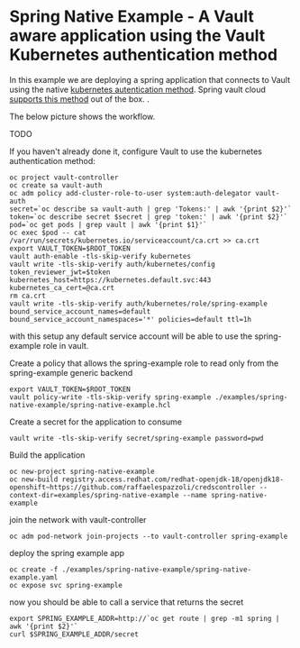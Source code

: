 # Spring Native Example - A Vault aware application using the Vault Kubernetes authentication method

In this example we are deploying a spring application that connects to Vault using the native [kubernetes autentication method](https://www.vaultproject.io/docs/auth/kubernetes.html). Spring vault cloud [supports this method](http://cloud.spring.io/spring-cloud-vault/single/spring-cloud-vault.html#vault.config.authentication.kubernetes) out of the box.
 .

The below picture shows the workflow.

TODO

If you haven't already done it, configure Vault to use the kubernetes authentication method:
```
oc project vault-controller
oc create sa vault-auth
oc adm policy add-cluster-role-to-user system:auth-delegator vault-auth
secret=`oc describe sa vault-auth | grep 'Tokens:' | awk '{print $2}'`
token=`oc describe secret $secret | grep 'token:' | awk '{print $2}'`
pod=`oc get pods | grep vault | awk '{print $1}'`
oc exec $pod -- cat /var/run/secrets/kubernetes.io/serviceaccount/ca.crt >> ca.crt
export VAULT_TOKEN=$ROOT_TOKEN
vault auth-enable -tls-skip-verify kubernetes
vault write -tls-skip-verify auth/kubernetes/config token_reviewer_jwt=$token kubernetes_host=https://kubernetes.default.svc:443 kubernetes_ca_cert=@ca.crt
rm ca.crt
vault write -tls-skip-verify auth/kubernetes/role/spring-example bound_service_account_names=default bound_service_account_namespaces='*' policies=default ttl=1h 
```
with this setup any default service account will be able to use the spring-example role in vault. 

Create a policy that allows the spring-example role to read only from the spring-example generic backend
```
export VAULT_TOKEN=$ROOT_TOKEN
vault policy-write -tls-skip-verify spring-example ./examples/spring-native-example/spring-native-example.hcl 
```

Create a secret for the application to consume
```
vault write -tls-skip-verify secret/spring-example password=pwd 
```

Build the application

```
oc new-project spring-native-example
oc new-build registry.access.redhat.com/redhat-openjdk-18/openjdk18-openshift~https://github.com/raffaelespazzoli/credscontroller --context-dir=examples/spring-native-example --name spring-native-example
```
join the network with vault-controller
```
oc adm pod-network join-projects --to vault-controller spring-example
```
deploy the spring example app
```
oc create -f ./examples/spring-native-example/spring-native-example.yaml
oc expose svc spring-example
```
now you should be able to call a service that returns the secret
```
export SPRING_EXAMPLE_ADDR=http://`oc get route | grep -m1 spring | awk '{print $2}'`
curl $SPRING_EXAMPLE_ADDR/secret
```